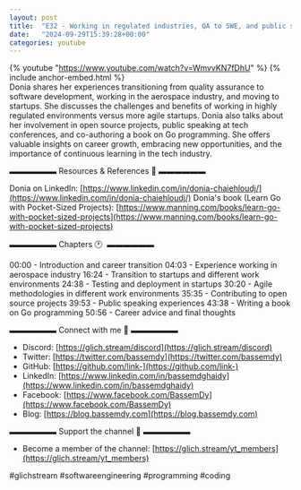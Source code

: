 ```yaml
---
layout: post
title:  "E32 - Working in regulated industries, QA to SWE, and public speaking with Donia Chaiehloudj"
date:   "2024-09-29T15:39:28+00:00"
categories: youtube
---
```

{% youtube  "https://www.youtube.com/watch?v=WmvvKN7fDhU" %}
{% include anchor-embed.html %}
<br />
Donia shares her experiences transitioning from quality assurance to software development, working in the aerospace industry, and moving to startups. She discusses the challenges and benefits of working in highly regulated environments versus more agile startups. Donia also talks about her involvement in open source projects, public speaking at tech conferences, and co-authoring a book on Go programming. She offers valuable insights on career growth, embracing new opportunities, and the importance of continuous learning in the tech industry.

▬▬▬▬▬▬ Resources &amp; References 📕 ▬▬▬▬▬▬

Donia on LinkedIn: [https://www.linkedin.com/in/donia-chaiehloudj/](https://www.linkedin.com/in/donia-chaiehloudj/) 
Donia's book (Learn Go with Pocket-Sized Projects): [https://www.manning.com/books/learn-go-with-pocket-sized-projects](https://www.manning.com/books/learn-go-with-pocket-sized-projects)

▬▬▬▬▬▬ Chapters 🕐  ▬▬▬▬▬▬

00:00 - Introduction and career transition
04:03 - Experience working in aerospace industry
16:24 - Transition to startups and different work environments
24:38 - Testing and deployment in startups
30:20 - Agile methodologies in different work environments
35:35 - Contributing to open source projects
39:53 - Public speaking experiences
43:38 - Writing a book on Go programming
50:56 - Career advice and final thoughts

▬▬▬▬▬▬ Connect with me 👋 ▬▬▬▬▬▬

- Discord: [https://glich.stream/discord](https://glich.stream/discord)
- Twitter: [https://twitter.com/bassemdy](https://twitter.com/bassemdy)
- GitHub: [https://github.com/link-](https://github.com/link-)
- LinkedIn: [https://www.linkedin.com/in/bassemdghaidy](https://www.linkedin.com/in/bassemdghaidy)
- Facebook: [https://www.facebook.com/BassemDy](https://www.facebook.com/BassemDy)
- Blog: [https://blog.bassemdy.com](https://blog.bassemdy.com)

▬▬▬▬▬▬ Support the channel 💜 ▬▬▬▬▬▬

- Become a member of the channel: [https://glich.stream/yt_members](https://glich.stream/yt_members)

#glichstream #softwareengineering #programming #coding
